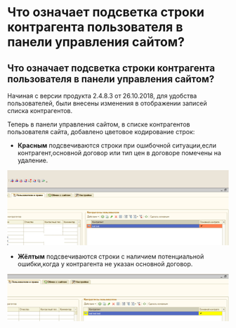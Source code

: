# Что означает подсветка строки контрагента пользователя в панели управления сайтом?

## Что означает подсветка строки контрагента пользователя в панели управления сайтом?

Начиная с версии продукта  2.4.8.3 от 26.10.2018,  для удобства пользователей, были внесены изменения в  отображении записей списка контрагентов.

Теперь в панели управления сайтом, в списке контрагентов пользователя сайта, добавлено цветовое кодирование строк:

* **Красным** подсвечиваются строки при ошибочной ситуации,если контрагент,основной договор или тип цен в договоре помечены на удаление.

![](../.gitbook/assets/krasnyi.jpg)

* **Жёлтым** подсвечиваются строки с наличием потенциальной ошибки,когда у контрагента не указан  основной договор.

![](../.gitbook/assets/zheltyi.jpg)

